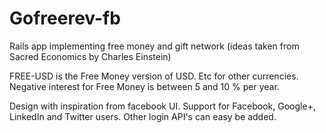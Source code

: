 Gofreerev-fb
============

Rails app implementing free money and gift network (ideas taken from Sacred Economics by Charles Einstein)

FREE-USD is the Free Money version of USD. Etc for other currencies.
Negative interest for Free Money is between 5 and 10 % per year.

Design with inspiration from facebook UI.
Support for Facebook, Google+, LinkedIn and Twitter users.
Other login API's can easy be added.
